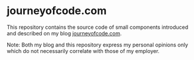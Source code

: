 # journeyofcode.com

This repository contains the source code of small components introduced and described on my blog [journeyofcode.com](http://www.journeyofcode.com).

Note: Both my blog and this repository express my personal opinions only which do not necessarily correlate with those of my employer.
